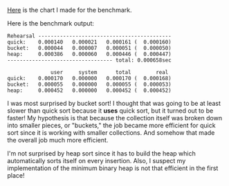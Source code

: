 [Here](https://imgur.com/k08YkQJ) is the chart I made for the benchmark.

Here is the benchmark output:

```
Rehearsal -------------------------------------------
quick:    0.000140   0.000021   0.000161 (  0.000160)
bucket:   0.000044   0.000007   0.000051 (  0.000050)
heap:     0.000386   0.000060   0.000446 (  0.000447)
---------------------------------- total: 0.000658sec

              user     system      total        real
quick:    0.000170   0.000000   0.000170 (  0.000168)
bucket:   0.000055   0.000000   0.000055 (  0.000053)
heap:     0.000452   0.000000   0.000452 (  0.000452)
```

I was most surprised by bucket sort! I thought that was going to be at least slower than quick sort because it **uses** quick sort, but it turned out to be faster! My hypothesis is that because the collection itself was broken down into smaller pieces, or "buckets," the job became more efficient for quick sort since it is working with smaller collections. And somehow that made the overall job much more efficient.

I'm not surprised by heap sort since it has to build the heap which automatically sorts itself on every insertion. Also, I suspect my implementation of the minimum binary heap is not that efficient in the first place!

